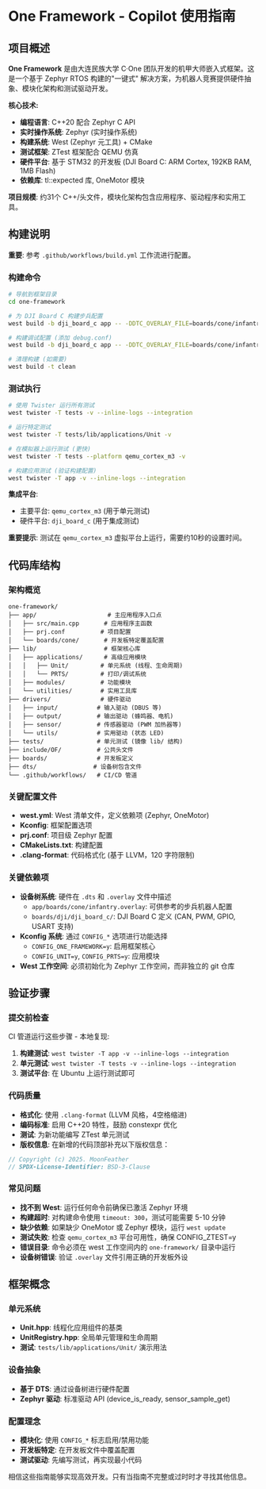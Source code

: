 # One Framework - Copilot 使用指南

## 项目概述

**One Framework** 是由大连民族大学 C·One 团队开发的机甲大师嵌入式框架。这是一个基于 Zephyr RTOS 构建的"一键式"
解决方案，为机器人竞赛提供硬件抽象、模块化架构和测试驱动开发。

**核心技术:**

- **编程语言**: C++20 配合 Zephyr C API
- **实时操作系统**: Zephyr (实时操作系统)
- **构建系统**: West (Zephyr 元工具) + CMake
- **测试框架**: ZTest 框架配合 QEMU 仿真
- **硬件平台**: 基于 STM32 的开发板 (DJI Board C: ARM Cortex, 192KB RAM, 1MB Flash)
- **依赖库**: tl::expected 库, OneMotor 模块

**项目规模**: 约31个 C++/头文件，模块化架构包含应用程序、驱动程序和实用工具。

## 构建说明

**重要**: 参考 `.github/workflows/build.yml` 工作流进行配置。

### 构建命令

```bash
# 导航到框架目录
cd one-framework

# 为 DJI Board C 构建步兵配置
west build -b dji_board_c app -- -DDTC_OVERLAY_FILE=boards/cone/infantry.overlay

# 构建调试配置 (添加 debug.conf)
west build -b dji_board_c app -- -DDTC_OVERLAY_FILE=boards/cone/infantry.overlay -DOVERLAY_CONFIG=debug.conf

# 清理构建 (如需要)
west build -t clean
```

### 测试执行

```bash
# 使用 Twister 运行所有测试
west twister -T tests -v --inline-logs --integration

# 运行特定测试
west twister -T tests/lib/applications/Unit -v

# 在模拟器上运行测试 (更快)
west twister -T tests --platform qemu_cortex_m3 -v

# 构建应用测试 (验证构建配置)
west twister -T app -v --inline-logs --integration
```

**集成平台**:

- 主要平台: `qemu_cortex_m3` (用于单元测试)
- 硬件平台: `dji_board_c` (用于集成测试)

**重要提示**: 测试在 `qemu_cortex_m3` 虚拟平台上运行，需要约10秒的设置时间。

## 代码库结构

### 架构概览

```
one-framework/
├── app/                    # 主应用程序入口点
│   ├── src/main.cpp       # 应用程序主函数
│   ├── prj.conf          # 项目配置
│   └── boards/cone/       # 开发板特定覆盖配置
├── lib/                   # 框架核心库
│   ├── applications/      # 高级应用模块
│   │   ├── Unit/         # 单元系统 (线程、生命周期)
│   │   └── PRTS/         # 打印/调试系统
│   ├── modules/          # 功能模块
│   └── utilities/        # 实用工具库
├── drivers/              # 硬件驱动
│   ├── input/           # 输入驱动 (DBUS 等)
│   ├── output/          # 输出驱动 (蜂鸣器、电机)
│   ├── sensor/          # 传感器驱动 (PWM 加热器等)
│   └── utils/           # 实用驱动 (状态 LED)
├── tests/               # 单元测试 (镜像 lib/ 结构)
├── include/OF/          # 公共头文件
├── boards/              # 开发板定义
├── dts/                # 设备树包含文件
└── .github/workflows/   # CI/CD 管道
```

### 关键配置文件

- **west.yml**: West 清单文件，定义依赖项 (Zephyr, OneMotor)
- **Kconfig**: 框架配置选项
- **prj.conf**: 项目级 Zephyr 配置
- **CMakeLists.txt**: 构建配置
- **.clang-format**: 代码格式化 (基于 LLVM，120 字符限制)

### 关键依赖项

- **设备树系统**: 硬件在 `.dts` 和 `.overlay` 文件中描述
    - `app/boards/cone/infantry.overlay`: 可供参考的步兵机器人配置
    - `boards/dji/dji_board_c/`: DJI Board C 定义 (CAN, PWM, GPIO, USART 支持)
- **Kconfig 系统**: 通过 `CONFIG_*` 选项进行功能选择
    - `CONFIG_ONE_FRAMEWORK=y`: 启用框架核心
    - `CONFIG_UNIT=y`, `CONFIG_PRTS=y`: 应用模块
- **West 工作空间**: 必须初始化为 Zephyr 工作空间，而非独立的 git 仓库

## 验证步骤

### 提交前检查

CI 管道运行这些步骤 - 本地复现:

1. **构建测试**: `west twister -T app -v --inline-logs --integration`
2. **单元测试**: `west twister -T tests -v --inline-logs --integration`
3. **测试平台**: 在 Ubuntu 上运行测试即可

### 代码质量

- **格式化**: 使用 `.clang-format` (LLVM 风格，4空格缩进)
- **编码标准**: 启用 C++20 特性，鼓励 constexpr 优化
- **测试**: 为新功能编写 ZTest 单元测试
- **版权信息**: 在新增的代码顶部补充以下版权信息：

```cpp
// Copyright (c) 2025. MoonFeather
// SPDX-License-Identifier: BSD-3-Clause
```

### 常见问题

- **找不到 West**: 运行任何命令前确保已激活 Zephyr 环境
- **构建超时**: 对构建命令使用 `timeout: 300`，测试可能需要 5-10 分钟
- **缺少依赖**: 如果缺少 OneMotor 或 Zephyr 模块，运行 `west update`
- **测试失败**: 检查 `qemu_cortex_m3` 平台可用性，确保 CONFIG_ZTEST=y
- **错误目录**: 命令必须在 west 工作空间内的 `one-framework/` 目录中运行
- **设备树错误**: 验证 `.overlay` 文件引用正确的开发板外设

## 框架概念

### 单元系统

- **Unit.hpp**: 线程化应用组件的基类
- **UnitRegistry.hpp**: 全局单元管理和生命周期
- **测试**: `tests/lib/applications/Unit/` 演示用法

### 设备抽象

- **基于 DTS**: 通过设备树进行硬件配置
- **Zephyr 驱动**: 标准驱动 API (device_is_ready, sensor_sample_get)

### 配置理念

- **模块化**: 使用 `CONFIG_*` 标志启用/禁用功能
- **开发板特定**: 在开发板文件中覆盖配置
- **测试驱动**: 先编写测试，再实现最小代码

相信这些指南能够实现高效开发。只有当指南不完整或过时时才寻找其他信息。